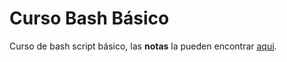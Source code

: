 # Curso Bash Básico
Curso de bash script básico, las **notas** la pueden encontrar [aqui](./docs/Programacion%20en%20Bash%20Shell.md).
